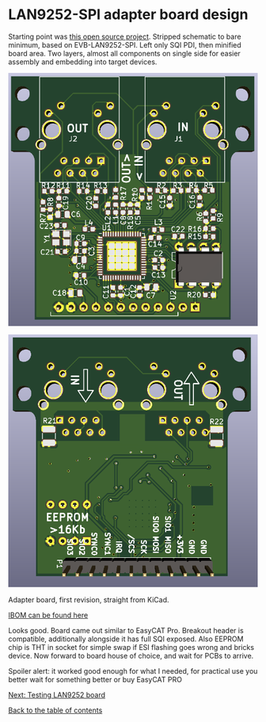 # LAN9252-SPI adapter board design

Starting point was [this open source project](https://github.com/yuqlid/EtherCAT_shield_v1). Stripped schematic to bare minimum, based on EVB-LAN9252-SPI. Left only SQI PDI, then minified board area. Two layers, almost all components on single side for easier assembly and embedding into target devices.

![lan9252spi_rev1_top](img/lan9252_rev1_top.png "LAN9252-SPI rev 1 render top")

![lan9252spi_rev1_bottom](img/lan9252_rev1_bottom.png "LAN9252-SPI rev 1 render bottom")

Adapter board, first revision, straight from KiCad.

[IBOM can be found here](https://kubabuda.github.io/ecat_servo/html/lan9252rev1_ibom.html)

Looks good. Board came out similar to EasyCAT Pro. Breakout header is compatible, additionally alongside it has full SQI exposed. Also EEPROM chip is THT in socket for simple swap if ESI flashing goes wrong and bricks device. Now forward to board house of choice, and wait for PCBs to arrive.

Spoiler alert: it worked good enough for what I needed, for practical use you better wait for something better or buy EasyCAT PRO

[Next: Testing LAN9252 board](https://kubabuda.github.io/ecat_servo/003-lan9252-board-tests)

[Back to the table of contents](https://kubabuda.github.io/ecat_servo)